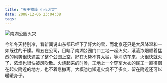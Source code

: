 ```yaml
---
title: "天干物燥 小心火灾"
date: 2008-12-06 23:04:38
tags:
---
```


![南湖公园火灾](../../../images/2008/dscn0073.jpg) 

今年冬天特别冷，看新闻说山东都已经下了好大的雪，而北京还只是大风降温和一如既往的干燥。周五在公司，目睹了南湖公园门口工地一起火灾，滚滚浓烟顺着猛烈的风势很快遮盖了整个公园上空，好在火势不算太猛，等消防车来，火很快就灭了，浓烟也很快被风吹散。火烧起来的时候，工地上一个穿军大衣的民工一直徘徊在起火附近的地方，也不着急撤离。大概他也知道火烧不了多久，留在附近还可以暖暖身子。